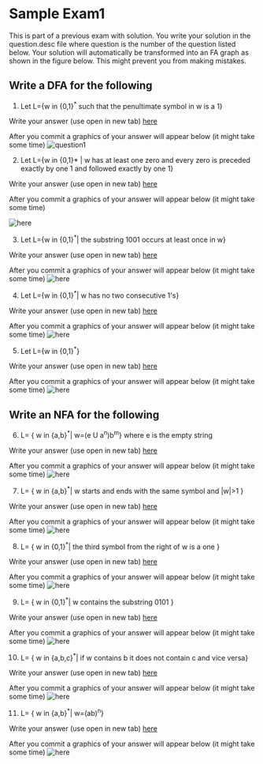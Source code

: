 # Sample Exam1

This is part of a previous exam with solution. You write your solution in the
question.desc file where question is the number of the question listed below. Your solution will automatically be transformed into an FA graph as shown in the figure below. This might prevent you from making mistakes.
## Write a DFA for the following
1. Let L={w in {0,1}<sup>*</sup>  such that the penultimate symbol in w is a 1}
  
Write your answer (use open in new tab) [here](1.desc)

After you commit a graphics of your answer will appear below (it might take some time)
 ![question1](imgs/1.png)


2. Let L={w in {0,1}* | w has at least one zero and every zero is preceded exactly by one 1
   and followed exactly by one 1}
   
Write your answer (use open in new tab) [here](2.desc)

After you commit a graphics of your answer will appear below (it might take some time)

![here](imgs/2.png)

3. Let L={w in {0,1}<sup>*</sup>| the substring 1001 occurs at least once in w}

Write your answer (use open in new tab) [here](3.desc)

After you commit a graphics of your answer will appear below (it might take some time)
![here](imgs/3.png)

4. Let L={w in {0,1}<sup>*</sup>|  w has no two consecutive 1's}


Write your answer (use open in new tab)  [here](4.desc)

After you commit a graphics of your answer will appear below (it might take some time)
![here](imgs/4.png)

5. Let L={w in {0,1}<sup>*</sup>}

Write your answer (use open in new tab)   [here](5.desc)

After you commit a graphics of your answer will appear below (it might take some time)
![here](imgs/5.png)



## Write an NFA for the following

6. L= { w in {a,b}<sup>*</sup>| w=(e U a<sup>n</sup>)b<sup>m</sup>} where e is the 
empty string

Write your answer (use open in new tab) [here](6.desc)

After you commit a graphics of your answer will appear below (it might take some time)
![here](imgs/6.png)


7. L= { w in {a,b}<sup>*</sup>| w starts and ends with the same symbol and |w|>1 } 

Write your answer (use open in new tab) [here](7.desc)

After you commit a graphics of your answer will appear below (it might take some time)
![here](imgs/7.png)


8. L= { w in {0,1}<sup>*</sup>| the third symbol from the right of w is a one  } 

Write your answer (use open in new tab) [here](8.desc)

After you commit a graphics of your answer will appear below (it might take some time)
![here](imgs/8.png)



9. L= { w in {0,1}<sup>*</sup>| w contains the substring 0101 } 

Write your answer (use open in new tab) [here](9.desc)

After you commit a graphics of your answer will appear below (it might take some time)
![here](imgs/9.png)


10. L= { w in {a,b,c}<sup>*</sup>| if w contains b it does not contain c and vice versa} 

Write your answer (use open in new tab) [here](10.desc)

After you commit a graphics of your answer will appear below (it might take some time)
![here](imgs/10.png)


11. L= { w in {a,b}<sup>*</sup>| w=(ab)<sup>n</sup>} 

Write your answer (use open in new tab) [here](11.desc)


After you commit a graphics of your answer will appear below (it might take some time)
![here](imgs/11.png)









